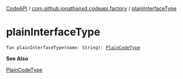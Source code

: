[CodeAPI](../index.md) / [com.github.jonathanxd.codeapi.factory](index.md) / [plainInterfaceType](.)

# plainInterfaceType

`fun plainInterfaceType(name: String): `[`PlainCodeType`](../com.github.jonathanxd.codeapi.type/-plain-code-type/index.md)

**See Also**

[PlainCodeType](../com.github.jonathanxd.codeapi.type/-plain-code-type/index.md)

